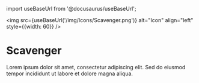 import useBaseUrl from '@docusaurus/useBaseUrl';

<img src={useBaseUrl('/img/Icons/Scavenger.png')} alt="Icon" align="left" style={{width: 60}} />
# Scavenger

Lorem ipsum dolor sit amet, consectetur adipiscing elit. Sed do eiusmod tempor incididunt ut labore et dolore magna aliqua.
